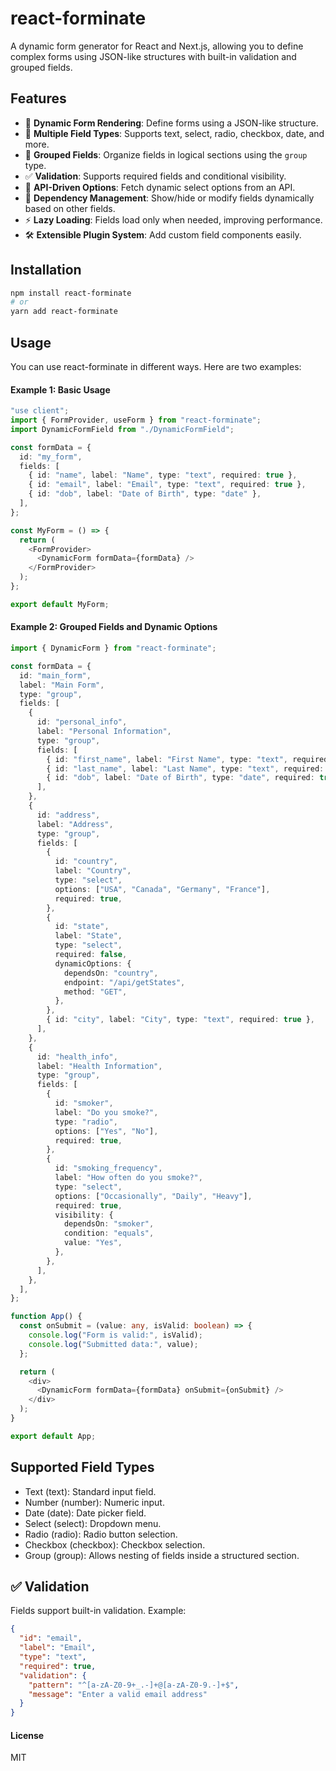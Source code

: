 # react-forminate

A dynamic form generator for React and Next.js, allowing you to define complex forms using JSON-like structures with built-in validation and grouped fields.

## Features

- 🚀 **Dynamic Form Rendering**: Define forms using a JSON-like structure.
- 📝 **Multiple Field Types**: Supports text, select, radio, checkbox, date, and more.
- 📂 **Grouped Fields**: Organize fields in logical sections using the `group` type.
- ✅ **Validation**: Supports required fields and conditional visibility.
- 📡 **API-Driven Options**: Fetch dynamic select options from an API.
- 🔄 **Dependency Management**: Show/hide or modify fields dynamically based on other fields.
- ⚡ **Lazy Loading**: Fields load only when needed, improving performance.
- 🛠 **Extensible Plugin System**: Add custom field components easily.

## Installation

```sh
npm install react-forminate
# or
yarn add react-forminate
```

## Usage

You can use react-forminate in different ways. Here are two examples:

#### Example 1: Basic Usage

```ts
"use client";
import { FormProvider, useForm } from "react-forminate";
import DynamicFormField from "./DynamicFormField";

const formData = {
  id: "my_form",
  fields: [
    { id: "name", label: "Name", type: "text", required: true },
    { id: "email", label: "Email", type: "text", required: true },
    { id: "dob", label: "Date of Birth", type: "date" },
  ],
};

const MyForm = () => {
  return (
    <FormProvider>
      <DynamicForm formData={formData} />
    </FormProvider>
  );
};

export default MyForm;
```

#### Example 2: Grouped Fields and Dynamic Options

```ts
import { DynamicForm } from "react-forminate";

const formData = {
  id: "main_form",
  label: "Main Form",
  type: "group",
  fields: [
    {
      id: "personal_info",
      label: "Personal Information",
      type: "group",
      fields: [
        { id: "first_name", label: "First Name", type: "text", required: true },
        { id: "last_name", label: "Last Name", type: "text", required: true },
        { id: "dob", label: "Date of Birth", type: "date", required: true },
      ],
    },
    {
      id: "address",
      label: "Address",
      type: "group",
      fields: [
        {
          id: "country",
          label: "Country",
          type: "select",
          options: ["USA", "Canada", "Germany", "France"],
          required: true,
        },
        {
          id: "state",
          label: "State",
          type: "select",
          required: false,
          dynamicOptions: {
            dependsOn: "country",
            endpoint: "/api/getStates",
            method: "GET",
          },
        },
        { id: "city", label: "City", type: "text", required: true },
      ],
    },
    {
      id: "health_info",
      label: "Health Information",
      type: "group",
      fields: [
        {
          id: "smoker",
          label: "Do you smoke?",
          type: "radio",
          options: ["Yes", "No"],
          required: true,
        },
        {
          id: "smoking_frequency",
          label: "How often do you smoke?",
          type: "select",
          options: ["Occasionally", "Daily", "Heavy"],
          required: true,
          visibility: {
            dependsOn: "smoker",
            condition: "equals",
            value: "Yes",
          },
        },
      ],
    },
  ],
};

function App() {
  const onSubmit = (value: any, isValid: boolean) => {
    console.log("Form is valid:", isValid);
    console.log("Submitted data:", value);
  };

  return (
    <div>
      <DynamicForm formData={formData} onSubmit={onSubmit} />
    </div>
  );
}

export default App;
```

## Supported Field Types

- Text (text): Standard input field.
- Number (number): Numeric input.
- Date (date): Date picker field.
- Select (select): Dropdown menu.
- Radio (radio): Radio button selection.
- Checkbox (checkbox): Checkbox selection.
- Group (group): Allows nesting of fields inside a structured section.

## ✅ Validation

Fields support built-in validation. Example:

```json
{
  "id": "email",
  "label": "Email",
  "type": "text",
  "required": true,
  "validation": {
    "pattern": "^[a-zA-Z0-9+_.-]+@[a-zA-Z0-9.-]+$",
    "message": "Enter a valid email address"
  }
}
```

#### License

MIT
